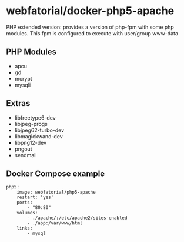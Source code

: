 # webfatorial/docker-php5-apache

PHP extended version: provides a version of php-fpm with some php modules.
This fpm is configured to execute with user/group www-data

## PHP Modules

* apcu
* gd
* mcrypt
* mysqli

## Extras

* libfreetype6-dev
* libjpeg-progs
* libjpeg62-turbo-dev
* libmagickwand-dev
* libpng12-dev
* pngout
* sendmail

## Docker Compose example

```
php5:
    image: webfatorial/php5-apache
    restart: 'yes'
    ports:
        - "80:80"
    volumes:
        - ./apache/:/etc/apache2/sites-enabled
        - ./app:/var/www/html
    links:
        - mysql
```